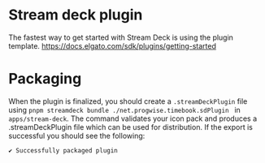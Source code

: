# Stream deck plugin

The fastest way to get started with Stream Deck is using the plugin template.
https://docs.elgato.com/sdk/plugins/getting-started

# Packaging

When the plugin is finalized, you should create a `.streamDeckPlugin` file using `pnpm streamdeck bundle ./net.progwise.timebook.sdPlugin ` in `apps/stream-deck`. The command validates your icon pack and produces a .streamDeckPlugin file which can be used for distribution. If the export is successful you should see the following:

`✔ Successfully packaged plugin`
